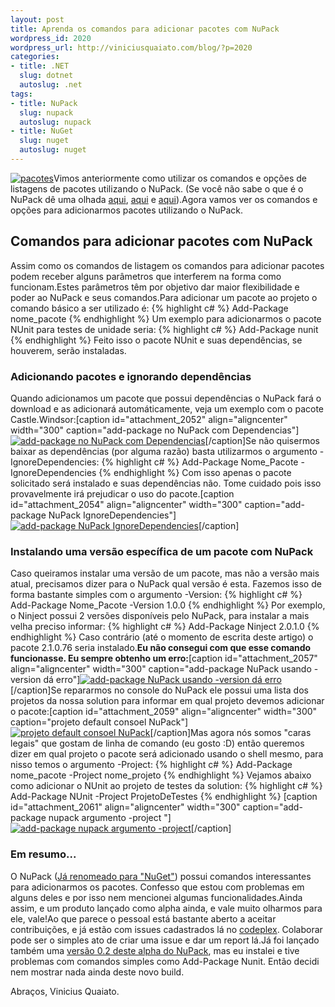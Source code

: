 ```yaml
--- 
layout: post
title: Aprenda os comandos para adicionar pacotes com NuPack
wordpress_id: 2020
wordpress_url: http://viniciusquaiato.com/blog/?p=2020
categories: 
- title: .NET
  slug: dotnet
  autoslug: .net
tags: 
- title: NuPack
  slug: nupack
  autoslug: nupack
- title: NuGet
  slug: nuget
  autoslug: nuget
---
```

[![](http://viniciusquaiato.com/blog/wp-content/uploads/2010/11/pacotes-150x150.jpg "pacotes")](http://viniciusquaiato.com/blog/wp-content/uploads/2010/11/pacotes.jpg)Vimos anteriormente como utilizar os comandos e opções de listagens de pacotes utilizando o NuPack. (Se você não sabe o que é o NuPack dê uma olhada [aqui](http://viniciusquaiato.com/blog/aprenda-os-comandos-de-listagem-do-nupack/), [aqui](http://viniciusquaiato.com/blog/nupack-uma-das-melhores-invencoes-da-microsoft/) e [aqui](http://unplugged.giggio.net/unplugged/post/NuPack-porque-voce-deveria-se-importar.aspx)).Agora vamos ver os comandos e opções para adicionarmos pacotes utilizando o NuPack.

## Comandos para adicionar pacotes com NuPack
Assim como os comandos de listagem os comandos para adicionar pacotes podem receber alguns parâmetros que interferem na forma como funcionam.Estes parâmetros têm por objetivo dar maior flexibilidade e poder ao NuPack e seus comandos.Para adicionar um pacote ao projeto o comando básico a ser utilizado é: 
{% highlight c# %}
Add-Package nome_pacote
{% endhighlight %}
Um exemplo para adicionarmos o pacote NUnit para testes de unidade seria:
{% highlight c# %}
Add-Package nunit
{% endhighlight %}
Feito isso o pacote NUnit e suas dependências, se houverem, serão instaladas.

### Adicionando pacotes e ignorando dependências
Quando adicionamos um pacote que possui dependências o NuPack fará o download e as adicionará automáticamente, veja um exemplo com o pacote Castle.Windsor:[caption id="attachment_2052" align="aligncenter" width="300" caption="add-package no NuPack com Dependencias"][![add-package no NuPack com Dependencias](http://viniciusquaiato.com/blog/wp-content/uploads/2010/11/add-package_nupack_com_dependencias-300x129.png "add-package no NuPack com Dependencias")](http://viniciusquaiato.com/blog/wp-content/uploads/2010/11/add-package_nupack_com_dependencias.png)[/caption]Se não quisermos baixar as dependências (por alguma razão) basta utilizarmos o argumento -IgnoreDependencies:
{% highlight c# %}
Add-Package Nome_Pacote -IgnoreDependencies
{% endhighlight %}
Com isso apenas o pacote solicitado será instalado e suas dependências não. Tome cuidado pois isso provavelmente irá prejudicar o uso do pacote.[caption id="attachment_2054" align="aligncenter" width="300" caption="add-package NuPack IgnoreDependencies"][![add-package NuPack IgnoreDependencies](http://viniciusquaiato.com/blog/wp-content/uploads/2010/11/add-package__nupack_ignoredependencies-300x129.png "add-package NuPack IgnoreDependencies")](http://viniciusquaiato.com/blog/wp-content/uploads/2010/11/add-package__nupack_ignoredependencies.png)[/caption]

### Instalando uma versão específica de um pacote com NuPack
Caso queiramos instalar uma versão de um pacote, mas não a versão mais atual, precisamos dizer para o NuPack qual versão é esta. Fazemos isso de forma bastante simples com o argumento -Version:
{% highlight c# %}
Add-Package Nome_Pacote -Version 1.0.0
{% endhighlight %}
Por exemplo, o Ninject possui 2 versões disponíveis pelo NuPack, para instalar a mais velha preciso informar:
{% highlight c# %}
Add-Package Ninject 2.0.1.0
{% endhighlight %}
Caso contrário (até o momento de escrita deste artigo) o pacote 2.1.0.76 seria instalado.**Eu não consegui com que esse comando funcionasse. Eu sempre obtenho um erro:**[caption id="attachment_2057" align="aligncenter" width="300" caption="add-package NuPack usando -version dá erro"][![add-package NuPack usando -version dá erro](http://viniciusquaiato.com/blog/wp-content/uploads/2010/11/add-package_nupack_-version_error-300x76.png "add-package NuPack usando -version dá erro")](http://viniciusquaiato.com/blog/wp-content/uploads/2010/11/add-package_nupack_-version_error.png)[/caption]Se repararmos no console do NuPack ele possui uma lista dos projetos da nossa solution para informar em qual projeto devemos adicionar o pacote:[caption id="attachment_2059" align="aligncenter" width="300" caption="projeto default consoel NuPack"][![projeto default consoel NuPack](http://viniciusquaiato.com/blog/wp-content/uploads/2010/11/projeto_default-300x115.png "projeto default consoel NuPack")](http://viniciusquaiato.com/blog/wp-content/uploads/2010/11/projeto_default.png)[/caption]Mas agora nós somos "caras legais" que gostam de linha de comando (eu gosto :D) então queremos dizer em qual projeto o pacote será adicionado usando o shell mesmo, para nisso temos o argumento -Project:
{% highlight c# %}
Add-Package nome_pacote -Project nome_projeto
{% endhighlight %}
Vejamos abaixo como adicionar o NUnit ao projeto de testes da solution:
{% highlight c# %}
Add-Package NUnit -Project ProjetoDeTestes
{% endhighlight %}
[caption id="attachment_2061" align="aligncenter" width="300" caption="add-package nupack argumento -project "][![add-package nupack argumento -project ](http://viniciusquaiato.com/blog/wp-content/uploads/2010/11/add-package_nupack_-project-300x177.png "add-package nupack argumento -project ")](http://viniciusquaiato.com/blog/wp-content/uploads/2010/11/add-package_nupack_-project.png)[/caption]

### Em resumo...
O NuPack ([Já renomeado para "NuGet"](http://haacked.com/archive/2010/10/29/nupack-is-now-nuget.aspx)) possui comandos interessantes para adicionarmos os pacotes. Confesso que estou com problemas em alguns deles e por isso nem mencionei algumas funcionalidades.Ainda assim, e um produto lançado como alpha ainda, e vale muito olharmos para ele, vale!Ao que parece o pessoal está bastante aberto a aceitar contribuições, e já estão com issues cadastrados lá no [codeplex](http://nuget.codeplex.com/workitem/list/basic). Colaborar pode ser o simples ato de criar uma issue e dar um report lá.Já foi lançado também uma [versão 0.2 deste alpha do NuPack](http://nuget.codeplex.com/releases/view/54662), mas eu instalei e tive problemas com comandos simples como Add-Package Nunit. Então decidi nem mostrar nada ainda deste novo build.

Abraços,
Vinicius Quaiato.
